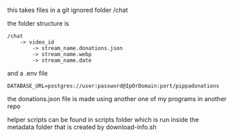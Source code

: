this takes files in a git ignored folder /chat

the folder structure is 
```
/chat
    -> video_id
        -> stream_name.donations.json
        -> stream_name.webp
        -> stream_name.date
```
and a .env file

```
DATABASE_URL=postgres://user:password@IpOrDomain:port/pippadonations
```


the donations.json file is made using another one of my programs
in another repo

helper scripts can be found in scripts folder which is run inside
the metadata folder that is created by download-info.sh
